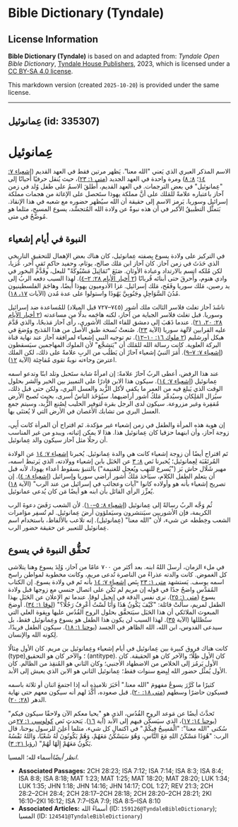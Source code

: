 # Bible Dictionary (Tyndale)

## License Information

**Bible Dictionary (Tyndale)** is based on and adapted from: _Tyndale Open Bible Dictionary_, [Tyndale House Publishers](https://tyndaleopenresources.com/), 2023, which is licensed under a [CC BY-SA 4.0 license](https://creativecommons.org/licenses/by-sa/4.0/legalcode.en).

This markdown version (created `2025-10-20`) is provided under the same license.



--------------------------------

## عِمانوئيل (id: 335307)

عِمانوئيل
=========

الاسم المذكر العبري الذي يَعني "الله معنا". يَظهر مرتين فقط في العهد القديم  ([إشعياء ٧: ١٤](https://ref.ly/Isa7:14)؛ [٨: ٨](https://ref.ly/Isa8:8)) ومرة واحدة في العهد الجديد ([متى ١: ٢٣](https://ref.ly/Matt1:23))، حيث يُنقل حرفيًا أحيانًا إلى "عِمانوئيل" في بعض الترجمات. في العهد القديم، أُطلقَ الاسمُ على طفل وُلد في زمن آحاز باعتباره علامةً للمَلك على أنَّ مملكة يهوذا ستَحصل على الإغاثة من هجمات مملكة إسرائيل وسوريا. يَرمز الاسم إلى حقيقة أن الله سيُظهر حضوره مع شعبه في هذا الإنقاذ. بَتمثَّل التطبيقُ الأكبر في أن هذه نبوةٌ عن ولادة الله المُتجسِّد، يسوع المسيح، مثلما هو مُوضَّحٌ في متى.

النبوة في أيام إشعياء
---------------------

في التركيز على ولادة يسوع بِصفته عِمانوئيل، كان هناك بعض الإهمال للتحقيق التاريخي الذي حَدَثَ في زمن آحاز. كان آحاز ابن مَلك صالح، يوثام، وحفيد حاكمٍ تَقيٍ آخر، عُزيا، لكن مُلكه اتسم بالارتداد وعبادة الأوثان. صَنَعَ "تَمَاثِيلَ مَسْبُوكَةً" للبعل، وقَدَّمَ البخور في وادي هنوم، وأَحرقَ حتى أبنائه قُربانًا ([٢ أخبار الأيام ٢٨: ٢–٤](https://ref.ly/2Chr28:2-2Chr28:4)). لهذا السبب دفعه الربُ إلى يد رصين، مَلك سوريا وفَقَح، مَلك إسرائيل. غزا الأدوميون يهوذا أيضًا، وهاجَمَ الفلسطينيون مُدُنَ السَّوَاحِلِ وجَنُوبِيَّ يَهُوذَا واستولوا على عدة مُدن (الآيات [١٧، ١٨](https://ref.ly/2Chr28:17-2Chr28:18)).

ناشَدَ آحاز تغلث فلاسر الثالث ملك أشور (٧٤٥–٧٢٧ قبل الميلاد) للمُساعدة ضد إسرائيل وسوريا. قبل تغلث فلاسر الجباية من آحاز، لكنه هاجَمه بدلًا من مساعدته ([٢ أخبار الأيام ٢٨: ٢٠، ٢١](https://ref.ly/2Chr28:20-2Chr28:21)). عندما ذَهَبَ إلى دمشق للقاء الملك الأشوري، رأى آحاز مَذبحًا، والذي قَدَّمَ عليه القرابين لآلهة سوريا (الآية [٢٣](https://ref.ly/2Chr28:23)). صُنعتْ نُسخة طبق الأصل من هذا المَذبح ووُضعَ في هيكل أورشليم ([٢ ملوك ١٦: ١٠–١٢](https://ref.ly/2Kgs16:10-2Kgs16:12)). تم توجيه النبي إشعياء لمرافقة آحاز عند نهاية قناة البركة العلوية. كانت رسالة الله للمَلك أن "يَتشجَّع" لأن الملوك المهاجمين سيَسقطون ([إشعياء ٧: ٧–٩](https://ref.ly/Isa7:7-Isa7:9)). أَمَرَ النبيُ إشعياء آحازَ أن يَطلُب من الربِ علامةً على ذلك، لكن الملك اعترضَ وجاءته نوبةُ تقوى مُفاجِئة (الآية [١٢](https://ref.ly/Isa7:12)).

عند هذا الرفض، أعطى الربُ آحازَ علامةً: إن امرأةً شابة ستَحبل وتلد ابنًا وتدعو اسمه عِمانوئيل ([إشعياء ٧: ١٤](https://ref.ly/Isa7:14)). سيكون هذا الابن قادرًا على التمييز بين الخير والشر بحلول الوقت الذي يَبلغ فيه من العمر ما يكفي لأكل الزُّبد والعسل البري، ولكن حتى قبل ذلك، سيُزال المَلِكان وسيُدمِّر مَلكُ أشور أراضيهما. سيُؤخَذ الناسُ أسرى، بحيث تُصبح الأرض مُقفِرة وغير مزروعة. سيكون لدى الرجل بقرة لتوفير الحليب لِصُنع الزُّبد، وسيتم جمع العسل البري من تشابك الأغصان في الأرض التي لا يُعتنَى بها.

إن هوية هذه المرأة والطفل في زمن إشعياء غير مؤكدة. تَم اقتراح أن المرأة كانت أَبِي، زوجة آحاز، وأن ابنهما حزقيا كان عِمانوئيل هذا. هذا لا يمكن إثباته، ويبدو من غير المناسب أن رجلًا مثل آحاز سيكون والد عِمانوئيل.

تَم اقتراح أيضًا أن زوجة إشعياء كانت هي والدة عِمانوئيل. يُخبرنا [إشعياء ٧: ١٤](https://ref.ly/Isa7:14) عن الولادة المُرتَقَبَة لِعِمانوئيل؛ يُخبرنا نَص [٨: ٣](https://ref.ly/Isa8:3) عن الحَبَل بابن إشعياء وولادته، الذي يَرتبط اسمه، مهير شَلَال حاش بَز ("يُسرع للنهب ويُعجل للغنيمة") بالتنبؤ بسقوط أعداء يهوذا، لأنه قبل أن يتعلم الطفل الكلام، سيَأخذ مَلكُ أشور أراضي سوريا وإسرائيل ([إشعياء ٨: ٤](https://ref.ly/Isa8:4)). إن تصريح إشعياء بأنه هو وأولاده كانوا "آيات وعجائب في إسرائيل من عند الرب" (الآية [١٨](https://ref.ly/Isa8:18)) يُعزِّز الرأي القائل بأن ابنه هو أيضًا مَن كان يُدعى عمانوئيل.

ثُم وَجَّه الربُ رسالةً إلى عِمانوئيل ([إشعياء ٨: ٥–١٠](https://ref.ly/Isa8:5-Isa8:10)). لأن الشعب رَفَضَ دعوةَ الرب الكريمة، فإن الأشوريين سيَنتشرون وسيَملؤون أرضَ عِمانوئيل. لم تُسفِر مؤامرات الشعب وخِططه عن شيء، لأن "الله معنا" (عِمانوئيل)*.* إنه تلاعب بالألفاظ، باستخدام اسم عِمانوئيل للتعبير عن حقيقة حضور الرب.

تَحقُّق النبوة في يسوع
----------------------

في ملء الزمان، أرسلَ اللهُ ابنه. بعد أكثر من ٧٠٠ عامًا من آحاز، وُلِدَ يسوع وهنا يتلاشى كل الغموض. كانت والدته عذراءً من الناصرة تُدعى مريم، وكانت مخطوبة لمواطن راسخ اسمه يوسف. يَستشهد [متى ١: ٢٣](https://ref.ly/Matt1:23) بِنَص [إشعياء ٧: ١٤](https://ref.ly/Isa7:14) بأنه تَم في ولادة يسوع. إن الكتاب المُقدَّس واضحٌ جدًا في قوله إن مريم لم تَكُن على اتصال جنسي مع زوجها قبل ولادة يسوع ([متى ١: ٢٥](https://ref.ly/Matt1:25)). نرى نفس الدقة في إنجيل لوقا. عندما تم الإعلان عن الحَبَل بهذا الطفل لمريم، سألتْ قائلة: "كَيْفَ يَكُونُ هَذَا وَأَنَا لَسْتُ أَعْرِفُ رَجُلًا؟" ([لوقا ١: ٣٤](https://ref.ly/Luke1:34)). أوضحَ المبعوث الملائكي أن هذا الحَبَل سيَتحقَّق بحلول الروح القُدُس عليها وبِقوة العلي التي ستُظللها (الآية [٣٥](https://ref.ly/Luke1:35)). لهذا السبب لن يكون هذا الطفل هو يسوع وعِمانوئيل فقط، بل سيدعى القدوس، ابن الله، الله الظاهر في الجسد ([يوحنا ١: ١٨](https://ref.ly/John1:18)). سيكون الطفل فريدًا، لِكونه الله والإنسان.

كانت هناك فروق كبيرة بين عِمانوئيل في أيام إشعياء وعِمانوئيل بن مريم. كان الأول مِثالًا (type)؛ والآخر كان هو التحقيق (antitype). كان الأول ظِلًا؛ والآخر كان هو الحقيقة. كان الأول يَرمُز إلى الخلاص من الاضطهاد الأجنبي؛ وكان الثاني هو المُنقِذ من الظالم. كان الأول يُمثِّل حضور الله لِبِضع سنوات فقط؛ عِمانوئيل الثاني هو الابن الذي يعيش إلى الأبد.

كثيرًا ما كَرَّرَ يسوعُ مفهومَ "الله معنا." أخَبَرَ تلاميذه أنه إذا اجتمعَ اثنان أو ثلاثة باسمه فسيكون حاضرًا وسطهم ([متى ١٨: ٢٠](https://ref.ly/Matt18:20)). قبل صعوده، أَكَّدَ لهم أنه سيكون معهم حتى نهاية الدهر ([٢٨: ٢٠](https://ref.ly/Matt28:20)).

تَحدَّثَ أيضًا عن مَوعد الروح القُدُس، الذي هو "يحيا معكم الآن ولاحقًا سيكون فيكم" ([يوحنا ١٤: ١٧](https://ref.ly/John14:17))، الذي سيَسكُن فيهم إلى الأبد (آية [١٦](https://ref.ly/John14:16)). يَتحدث نَص [كولوسي ١: ٢٧](https://ref.ly/Col1:27)عن سُكنى "الله معنا": "الْمَسِيحُ فِيكُمْ." في اكتمال كل شيء، مثلما أُعلِنَ للرسول يوحنا، قال الرب: "هُوَذَا مَسْكَنُ اللهِ مَعَ النَّاسِ، وَهُوَ سَيَسْكُنُ مَعَهُمْ، وَهُمْ يَكُونُونَ لَهُ شَعْبًا، وَاللهُ نَفْسُهُ يَكُونُ مَعَهُمْ إِلَهًا لَهُمْ" ([رؤيا ٢١: ٣](https://ref.ly/Rev21:3)).

*انظر* *أيضًا*أسماء لله؛ المسيا.

* **Associated Passages:** 2CH 28:23; ISA 7:12; ISA 7:14; ISA 8:3; ISA 8:4; ISA 8:8; ISA 8:18; MAT 1:23; MAT 1:25; MAT 18:20; MAT 28:20; LUK 1:34; LUK 1:35; JHN 1:18; JHN 14:16; JHN 14:17; COL 1:27; REV 21:3; 2CH 28:2–2CH 28:4; 2CH 28:17–2CH 28:18; 2CH 28:20–2CH 28:21; 2KI 16:10–2KI 16:12; ISA 7:7–ISA 7:9; ISA 8:5–ISA 8:10
* **Associated Articles:** أسماءُ الله (ID: `159126@TyndaleBibleDictionary`); المسيا (ID: `124541@TyndaleBibleDictionary`)


